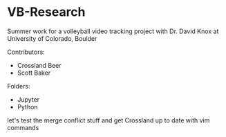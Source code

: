 # VB-Research
Summer work for a volleyball video tracking project with Dr. David Knox at University of Colorado, Boulder

Contributors:
* Crossland Beer
* Scott Baker

Folders:
* Jupyter
* Python


let's test the merge conflict stuff and get Crossland up to date with vim commands

